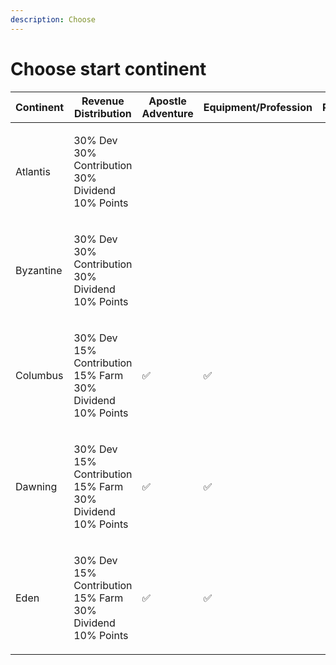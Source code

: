 ```yaml
---
description: Choose
---
```


# Choose start continent

| Continent | Revenue Distribution                                                         | Apostle Adventure | Equipment/Profession | Points | Drill/Chest | Resource Liquidity | Governance |
| --------- | ---------------------------------------------------------------------------- | ----------------- | -------------------- | ------ | ----------- | ------------------ | ---------- |
| Atlantis  | <p>30% Dev<br>30% Contribution<br>30% Dividend<br>10% Points</p>             |                   |                      |        | ✅           | ✅                  | ✅          |
| Byzantine | <p>30% Dev<br>30% Contribution<br>30% Dividend<br>10% Points</p>             |                   |                      |        |             |                    |            |
| Columbus  | <p>30% Dev<br>15% Contribution<br>15% Farm<br>30% Dividend<br>10% Points</p> | ✅                 | ✅                    |        | ✅           | ✅                  |            |
| Dawning   | <p>30% Dev<br>15% Contribution<br>15% Farm<br>30% Dividend<br>10% Points</p> | ✅                 | ✅                    |        | ✅           | ✅                  |            |
| Eden      | <p>30% Dev<br>15% Contribution<br>15% Farm<br>30% Dividend<br>10% Points</p> | ✅                 | ✅                    |        | ✅           | ✅                  | ✅          |
